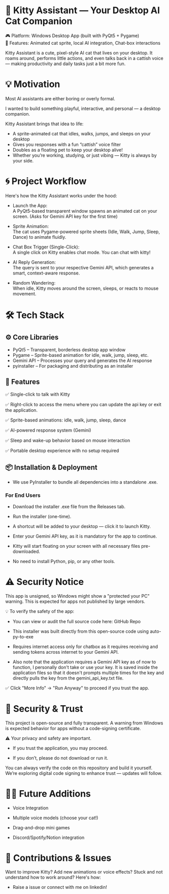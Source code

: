 # 🐾 Kitty Assistant — Your Desktop AI Cat Companion
🎮 Platform: Windows Desktop App (built with PyQt5 + Pygame) <br>
💬 Features: Animated cat sprite, local AI integration, Chat-box interactions

Kitty Assistant is a cute, pixel-style AI cat that lives on your desktop. It roams around, performs little actions, and even talks back in a cattish voice — making productivity and daily tasks just a bit more fun.

# 💡 Motivation
Most AI assistants are either boring or overly formal.

I wanted to build something playful, interactive, and personal — a desktop companion.

Kitty Assistant brings that idea to life:

- A sprite-animated cat that idles, walks, jumps, and sleeps on your desktop
- Gives you responses with a fun “cattish” voice filter
- Doubles as a floating pet to keep your desktop alive!
- Whether you’re working, studying, or just vibing — Kitty is always by your side.

# 🌀 Project Workflow
Here's how the Kitty Assistant works under the hood:

- Launch the App: <br>
A PyQt5-based transparent window spawns an animated cat on your screen. (Asks for Gemini API key for the first time)

- Sprite Animation: <br>
The cat uses Pygame-powered sprite sheets (Idle, Walk, Jump, Sleep, Dance) to animate fluidly.

- Chat Box Trigger (Single-Click): <br>
A single click on Kitty enables chat mode. You can chat with kitty!

- AI Reply Generation: <br>
The query is sent to your respective Gemini API, which generates a smart, context-aware response.

- Random Wandering: <br>
When idle, Kitty moves around the screen, sleeps, or reacts to mouse movement.

# 🛠️ Tech Stack
## ⚙️ Core Libraries
- PyQt5 – Transparent, borderless desktop app window
- Pygame – Sprite-based animation for idle, walk, jump, sleep, etc.
- Gemini API – Processes your query and generates the AI response
- pyinstaller – For packaging and distributing as an installer

## 🧪 Features
✅ Single-click to talk with Kitty

✅ Right-click to access the menu where you can update the api key or exit the application.

✅ Sprite-based animations: idle, walk, jump, sleep, dance

✅ AI-powered response system (Gemini)

✅ Sleep and wake-up behavior based on mouse interaction

✅ Portable desktop experience with no setup required

## 📦 Installation & Deployment
- We use PyInstaller to bundle all dependencies into a standalone .exe.

### For End Users
- Download the installer .exe file from the Releases tab.

- Run the installer (one-time).

- A shortcut will be added to your desktop — click it to launch Kitty.

- Enter your Gemini API key, as it is mandatory for the app to continue.
  
- Kitty will start floating on your screen with all necessary files pre-downloaded.

- No need to install Python, pip, or any other tools.

# ⚠️ Security Notice
This app is unsigned, so Windows might show a "protected your PC" warning. This is expected for apps not published by large vendors.

💡 To verify the safety of the app:

- You can view or audit the full source code here: GitHub Repo

- This installer was built directly from this open-source code using auto-py-to-exe

- Requires internet access only for chatbox as it requires receiving and sending tokens across internet to your Gemini API.

- Also note that the application requires a Gemini API key as of now to function, I personally don't take or use your key. It is saved inside the application files so that it doesn't prompts multiple times for the key and directly pulls the key from the gemini_api_key.txt file.

✅ Click "More Info" → "Run Anyway" to proceed if you trust the app.

# 🔐 Security & Trust
This project is open-source and fully transparent. A warning from Windows is expected behavior for apps without a code-signing certificate.

⚠️ Your privacy and safety are important.

- If you trust the application, you may proceed.

- If you don’t, please do not download or run it.

You can always verify the code on this repository and build it yourself.
We’re exploring digital code signing to enhance trust — updates will follow.

# 🧙‍♂️ Future Additions
- Voice Integration

- Multiple voice models (choose your cat!)

- Drag-and-drop mini games

- Discord/Spotify/Notion integration

# 🤝 Contributions & Issues
Want to improve Kitty? Add new animations or voice effects? Stuck and not understand how to work around? Here's how:
- Raise a issue or connect with me on linkedin!
